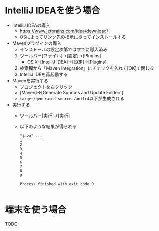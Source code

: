 # IntelliJ IDEAを使う場合

* IntelliJ IDEAの導入
  * https://www.jetbrains.com/idea/download/
  * OSによってリンク先の指示に従ってインストールする
* Mavenプラグインの導入
  * インストールの設定次第ではすでに導入済み
  1. ツールバー[ファイル]→[設定]→[Plugins]
     * OS X: [IntelliJ IDEA]→[設定]→[Plugins].
  2. 検索欄から「Maven Integration」にチェックを入れて[OK]で閉じる
  3. IntelliJ IDEを再起動する
* Mavenを実行する
  * プロジェクトを右クリック
  * [Maven]→[Generate Sources and Update Folders]
  * `target/generated-sources/antlr4`以下が生成される
* 実行する
  * ツールバー[実行]→[実行]
  * 以下のような結果が得られる
  
     ```
     "java" ...
     1
     2
     3
     4
     5
     6
     7
     8
     9

     Process finished with exit code 0
   ```

# 端末を使う場合

TODO
